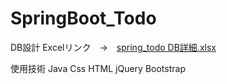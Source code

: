 # SpringBoot_Todo
 DB設計
 Excelリンク　→　[spring_todo DB詳細.xlsx](https://github.com/YumaMaruyama/SpringBoot_Todo/files/6643903/spring_todo.DB.xlsx)
 
 
使用技術
Java
Css
HTML
jQuery
Bootstrap
